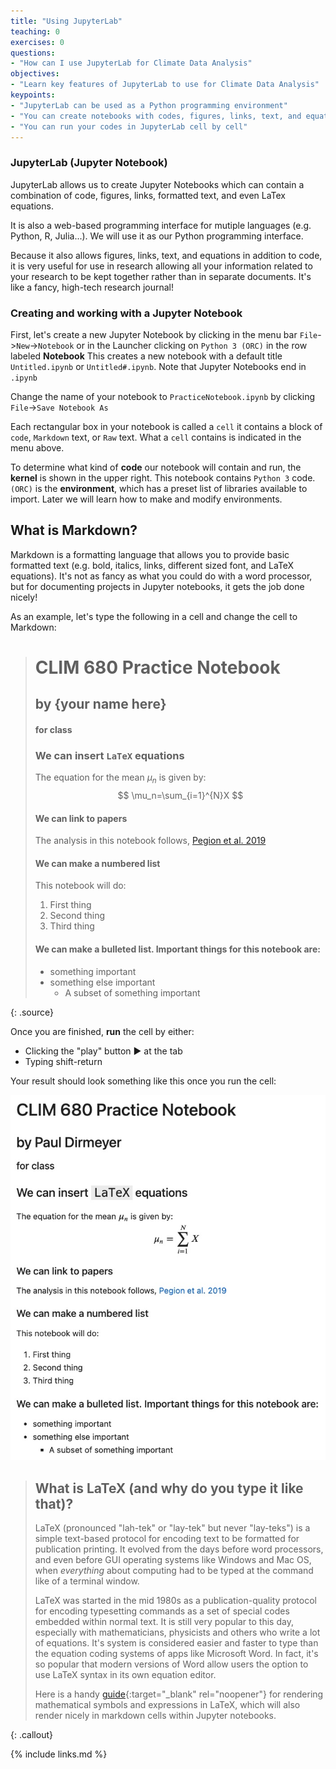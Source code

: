 ```yaml
---
title: "Using JupyterLab"
teaching: 0
exercises: 0
questions:
- "How can I use JupyterLab for Climate Data Analysis"
objectives:
- "Learn key features of JupyterLab to use for Climate Data Analysis"
keypoints:
- "JupyterLab can be used as a Python programming environment"
- "You can create notebooks with codes, figures, links, text, and equations"
- "You can run your codes in JupyterLab cell by cell"
---
```


### JupyterLab (Jupyter Notebook)

JupyterLab allows us to create Jupyter Notebooks which can contain a combination of code, figures, links, formatted text, and even LaTex equations.   

It is also a web-based programming interface for mutiple languages (e.g. Python, R, Julia...).  We will use it as our Python programming interface.

Because it also allows figures, links, text, and equations in addition to code, it is very useful for use in research allowing all your information related to your research to be kept together rather than in separate documents. It's like a fancy, high-tech research journal!

### Creating and working with a Jupyter Notebook

First, let's create a new Jupyter Notebook by clicking in the menu bar `File`->`New`->`Notebook` 
or in the Launcher clicking on `Python 3 (ORC)` in the row labeled **Notebook**
This creates a new notebook with a default title `Untitled.ipynb` or `Untitled#.ipynb`. Note that Jupyter Notebooks end in `.ipynb`

Change the name of your notebook to `PracticeNotebook.ipynb` by clicking `File`->`Save Notebook As`  

Each rectangular box in your notebook is called a `cell` it contains a block of `code`, `Markdown` text, or `Raw` text.  What a `cell` contains is indicated in the menu above. 

To determine what kind of **code** our notebook will contain and run, the **kernel** is shown in the upper right.  This notebook contains `Python 3` code. `(ORC)` is the **environment**, which has a preset list of libraries available to import. Later we will learn how to make and modify environments.

## What is Markdown?

Markdown is a formatting language that allows you to provide basic formatted text (e.g. bold, italics, links, different sized font, and LaTeX equations). It's not as fancy as what you could do with a word processor, but for documenting projects in Jupyter notebooks, it gets the job done nicely!

As an example, let's type the following in a cell and change the cell to Markdown:

> # CLIM 680 Practice Notebook
> ## by {your name here}
> #### for class
>
> ### We can insert `LaTeX` equations
> The equation for the mean $\mu_n$ is given by: 
> $$ \mu_n=\sum_{i=1}^{N}X $$
> 
> #### We can link to papers
> The analysis in this notebook follows, [Pegion et al. 2019](https://doi.org/10.1175/BAMS-D-18-0270.1)
> 
> #### We can make a numbered list 
> This notebook will do:
> 1. First thing
> 2. Second thing
> 3. Third thing
> 
> #### We can make a bulleted list. Important things for this notebook are:
> * something important
> * something else important
>   * A subset of something important
>
{: .source}

Once you are finished, **run** the cell by either:
* Clicking the "play" button ▶ at the tab
* Typing shift-return
  
Your result should look something like this once you run the cell:

![markup cell example](../fig/markup_example.jpg)
  
> ## What is LaTeX (and why do you type it like that)?
>
> LaTeX (pronounced "lah-tek" or "lay-tek" but never "lay-teks")
> is a simple text-based protocol for encoding text to be formatted for publication printing.
> It evolved from the days before word processors, and even before GUI operating systems like 
> Windows and Mac OS, when _everything_ about computing had to be typed at the command like of a terminal window.
> 
> LaTeX was started in the mid 1980s as a publication-quality protocol for encoding typesetting commands as
> a set of special codes embedded within normal text. It is still very popular to this day, 
> especially with mathematicians, physicists and others who write a lot of equations. 
> It's system is considered easier and faster to type than the equation coding 
> systems of apps like Microsoft Word. 
> In fact, it's so popular that modern versions of Word allow users the option to use LaTeX syntax in its own equation editor.
>
> Here is a handy [guide](https://en.wikibooks.org/wiki/LaTeX/Mathematics){:target="_blank" rel="noopener"} for rendering mathematical 
> symbols and expressions in LaTeX, which will also render nicely in markdown cells within Jupyter notebooks.
> 
{: .callout}

  
  
{% include links.md %}
